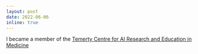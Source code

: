 ```yaml
---
layout: post
date: 2022-06-06
inline: true
---
```


I became a member of the <a href='https://tcairem.utoronto.ca/'>Temerty Centre for AI Research and Education in Medicine</a>